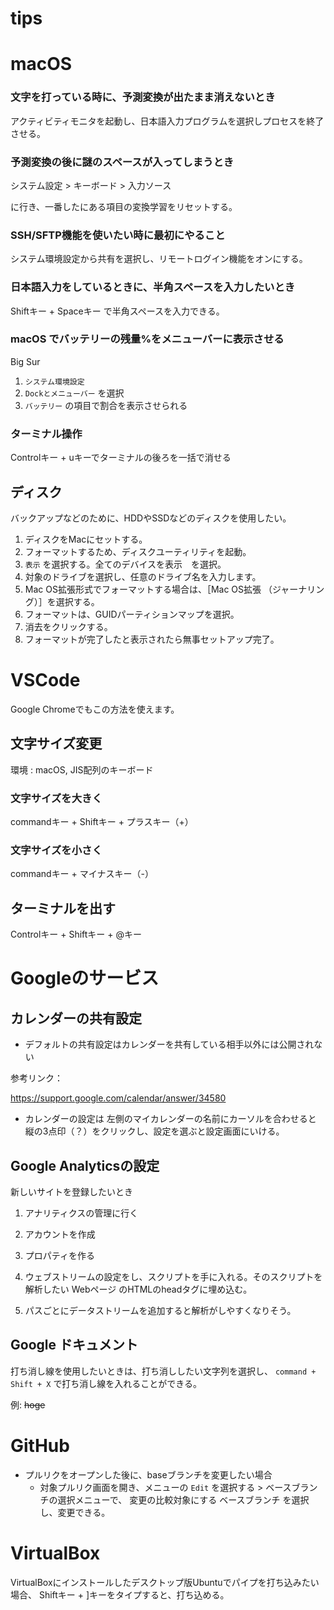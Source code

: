 # tips

# macOS

### 文字を打っている時に、予測変換が出たまま消えないとき
アクティビティモニタを起動し、日本語入力プログラムを選択しプロセスを終了させる。

### 予測変換の後に謎のスペースが入ってしまうとき

システム設定 > キーボード > 入力ソース

に行き、一番したにある項目の変換学習をリセットする。

### SSH/SFTP機能を使いたい時に最初にやること
システム環境設定から共有を選択し、リモートログイン機能をオンにする。

### 日本語入力をしているときに、半角スペースを入力したいとき
Shiftキー + Spaceキー で半角スペースを入力できる。

### macOS でバッテリーの残量%をメニューバーに表示させる

Big Sur

1. `システム環境設定`
2. `Dockとメニューバー` を選択
3. `バッテリー` の項目で割合を表示させられる

### ターミナル操作

Controlキー + uキーでターミナルの後ろを一括で消せる

## ディスク

バックアップなどのために、HDDやSSDなどのディスクを使用したい。

1. ディスクをMacにセットする。
2. フォーマットするため、ディスクユーティリティを起動。
3. `表示` を選択する。全てのデバイスを表示　を選択。
4. 対象のドライブを選択し、任意のドライブ名を入力します。
5. Mac OS拡張形式でフォーマットする場合は、［Mac OS拡張 （ジャーナリング）］を選択する。
6. フォーマットは、GUIDパーティションマップを選択。
7. 消去をクリックする。
8. フォーマットが完了したと表示されたら無事セットアップ完了。




# VSCode

Google Chromeでもこの方法を使えます。

## 文字サイズ変更

環境 : macOS, JIS配列のキーボード

### 文字サイズを大きく

commandキー + Shiftキー + プラスキー（+）

### 文字サイズを小さく

commandキー + マイナスキー（-）

## ターミナルを出す

Controlキー + Shiftキー + @キー

# Googleのサービス

## カレンダーの共有設定

- デフォルトの共有設定はカレンダーを共有している相手以外には公開されない

参考リンク：

https://support.google.com/calendar/answer/34580

- カレンダーの設定は 左側のマイカレンダーの名前にカーソルを合わせると 縦の3点印（？）をクリックし、設定を選ぶと設定画面にいける。

## Google Analyticsの設定

新しいサイトを登録したいとき

1. アナリティクスの管理に行く

2. アカウントを作成

3. プロパティを作る

4. ウェブストリームの設定をし、スクリプトを手に入れる。そのスクリプトを解析したい Webページ のHTMLのheadタグに埋め込む。

4. パスごとにデータストリームを追加すると解析がしやすくなりそう。

## Google ドキュメント

打ち消し線を使用したいときは、打ち消ししたい文字列を選択し、 `command + Shift + X` で打ち消し線を入れることができる。

例: ~~hoge~~

# GitHub

- プルリクをオープンした後に、baseブランチを変更したい場合
  - 対象プルリク画面を開き、メニューの `Edit` を選択する > ベースブランチの選択メニューで、 変更の比較対象にする ベースブランチ を選択し、変更できる。

# VirtualBox

VirtualBoxにインストールしたデスクトップ版Ubuntuでパイプを打ち込みたい場合、 Shiftキー + ]キーをタイプすると、打ち込める。
